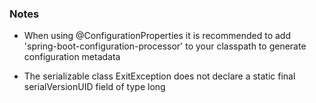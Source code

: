 ### Notes
+ When using @ConfigurationProperties it is recommended to add 'spring-boot-configuration-processor' to your classpath to generate configuration metadata

+ The serializable class ExitException does not declare a static final serialVersionUID field of type long
